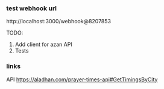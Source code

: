### test webhook url 

http://localhost:3000/webhook@8207853


TODO:
1. Add client for azan API
2. Tests


### links
API https://aladhan.com/prayer-times-api#GetTimingsByCity